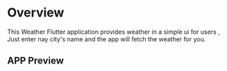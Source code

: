 # Overview
This Weather Flutter application provides weather in a simple ui for users , Just enter nay city's name and the app will fetch the weather for you.  

## APP Preview
